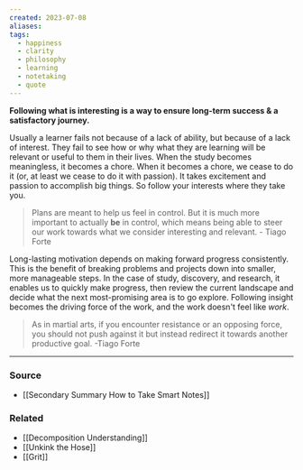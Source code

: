 ```yaml
---
created: 2023-07-08
aliases: 
tags:
  - happiness
  - clarity
  - philosophy
  - learning
  - notetaking
  - quote
---
```

**Following what is interesting is a way to ensure long-term success & a satisfactory journey.**

Usually a learner fails not because of a lack of ability, but because of a lack of interest. They fail to see how or why what they are learning will be relevant or useful to them in their lives. When the study becomes meaningless, it becomes a chore. When it becomes a chore, we cease to do it (or, at least we cease to do it with passion). It takes excitement and passion to accomplish big things. So follow your interests where they take you.

> Plans are meant to help us feel in control. But it is much more important to actually **be** in control, which means being able to steer our work towards what we consider interesting and relevant. - Tiago Forte
> 

Long-lasting motivation depends on making forward progress consistently. This is the benefit of breaking problems and projects down into smaller, more manageable steps. In the case of study, discovery, and research, it enables us to quickly make progress, then review the current landscape and decide what the next most-promising area is to go explore. Following insight becomes the driving force of the work, and the work doesn't feel like *work*. 

> As in martial arts, if you encounter resistance or an opposing force, you should not push against it but instead redirect it towards another productive goal. -Tiago Forte
> 

---

### Source
- [[Secondary Summary How to Take Smart Notes]]

### Related
- [[Decomposition Understanding]]
- [[Unkink the Hose]]
- [[Grit]]
